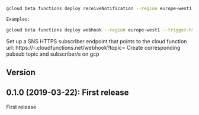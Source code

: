 ```bash
gcloud beta functions deploy receiveNotification --region europe-west1 --trigger-http --stage-bucket <bucket> --set-env-vars ACCOUNT_PATTERN=<aws-account>

Examples:

gcloud beta functions deploy webhook --region europe-west1 --trigger-http --stage-bucket <bucket> --runtime nodejs10 --max-instances 1 --set-env-vars BACKUP_TOPIC=backup
```
Set up a SNS HTTPS subscriber endpoint that points to the cloud function url: https://<region>-<project>.cloudfunctions.net/webhook?topic=<my-pubsub-topic>
Create corresponding pubsub topic and subscriber/s on gcp


## Version

## 0.1.0 (2019-03-22): First release
First release